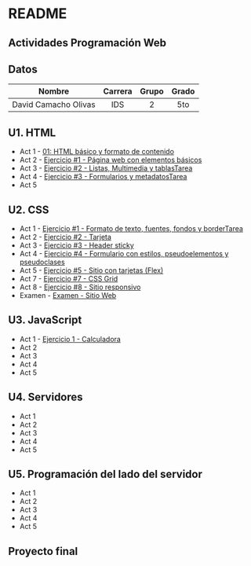 ﻿# README

## Actividades Programación Web

## Datos
| Nombre              | Carrera | Grupo | Grado |
| --------------------|:-------:|:-----:|:-----:|
| David Camacho Olivas|   IDS   |   2   |  5to  |

## U1. HTML
* Act 1 - [01: HTML básico y formato de contenido](/HTML/index.html)
* Act 2 - [Ejercicio #1 - Página web con elementos básicos](/Ejercicio1/index.html)
* Act 3 - [Ejercicio #2 - Listas, Multimedia y tablasTarea](/Ejercicio1/index.html)
* Act 4 - [Ejercicio #3 - Formularios y metadatosTarea](/Ejercicio3/index.html/)
* Act 5
## U2. CSS
* Act 1 - [Ejercicio #1 - Formato de texto, fuentes, fondos y borderTarea](CSS/Ejercicio1-CSS/src/html/index.html)
* Act 2 - [Ejercicio #2 - Tarjeta](CSS/Ejercicio2-CSS/index.html)
* Act 3 - [Ejercicio #3 - Header sticky](CSS/Ejercicio3-CSS/src/html/index.html)
* Act 4 - [Ejercicio #4 - Formulario con estilos, pseudoelementos y pseudoclases](CSS/Ejercicio3-CSS/src/html/contact-us.html)
* Act 5 - [Ejercicio #5 - Sitio con tarjetas (Flex)](CSS/Ejercicio3-CSS/src/html/index.html)
* Act 7 - [Ejercicio #7 - CSS Grid](CSS/Ejercicio3-CSS/src/html/women-section.html)
* Act 8 - [Ejercicio #8 - Sitio responsivo](CSS/Ejercicio3-CSS/src/html/index.html)
* Examen - [Examen - Sitio Web](CSS/Ejercicio3-CSS/src/html/women-section.html)
## U3. JavaScript
* Act 1 - [Ejercicio 1 - Calculadora](JavaScript/Ejercicio1/index.html)
* Act 2
* Act 3
* Act 4
* Act 5
## U4. Servidores
* Act 1
* Act 2
* Act 3
* Act 4
* Act 5
## U5. Programación del lado del servidor
* Act 1
* Act 2
* Act 3
* Act 4
* Act 5

## Proyecto final
